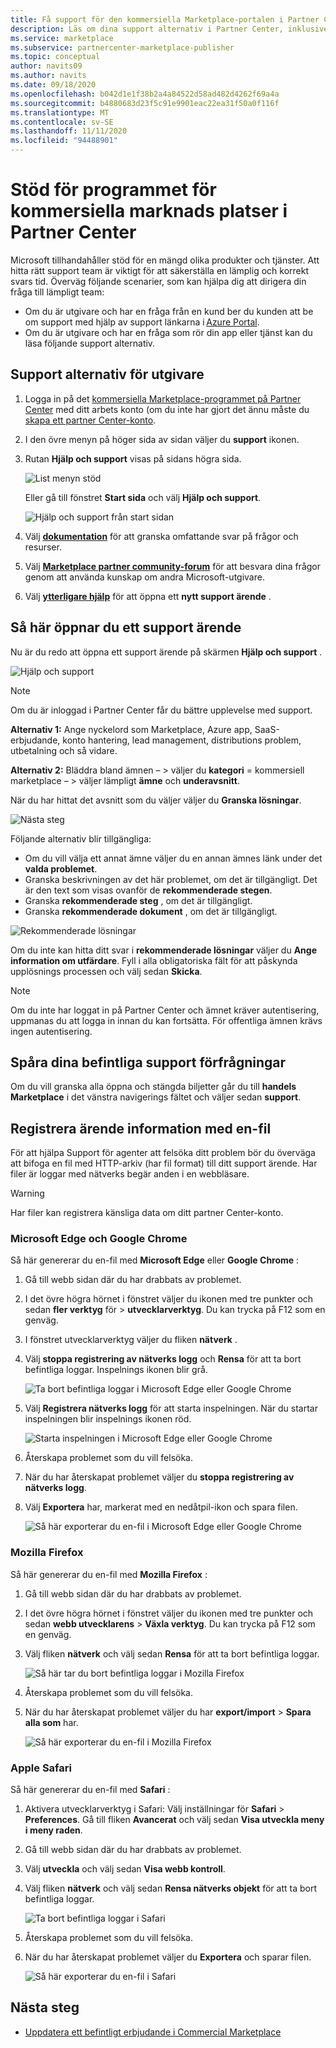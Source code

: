 ```yaml
---
title: Få support för den kommersiella Marketplace-portalen i Partner Center
description: Läs om dina support alternativ i Partner Center, inklusive hur du kan skicka en support förfrågan.
ms.service: marketplace
ms.subservice: partnercenter-marketplace-publisher
ms.topic: conceptual
author: navits09
ms.author: navits
ms.date: 09/18/2020
ms.openlocfilehash: b042d1e1f38b2a4a84522d58ad482d4262f69a4a
ms.sourcegitcommit: b4880683d23f5c91e9901eac22ea31f50a0f116f
ms.translationtype: MT
ms.contentlocale: sv-SE
ms.lasthandoff: 11/11/2020
ms.locfileid: "94488901"
---
```

# <a name="support-for-the-commercial-marketplace-program-in-partner-center"></a>Stöd för programmet för kommersiella marknads platser i Partner Center

Microsoft tillhandahåller stöd för en mängd olika produkter och tjänster. Att hitta rätt support team är viktigt för att säkerställa en lämplig och korrekt svars tid. Överväg följande scenarier, som kan hjälpa dig att dirigera din fråga till lämpligt team:

- Om du är utgivare och har en fråga från en kund ber du kunden att be om support med hjälp av support länkarna i [Azure Portal](https://portal.azure.com/).
- Om du är utgivare och har en fråga som rör din app eller tjänst kan du läsa följande support alternativ.

## <a name="support-options-for-publishers"></a>Support alternativ för utgivare

1. Logga in på det [kommersiella Marketplace-programmet på Partner Center](https://partner.microsoft.com/dashboard/commercial-marketplace/overview) med ditt arbets konto (om du inte har gjort det ännu måste du [skapa ett partner Center-konto](partner-center-portal/create-account.md).

2. I den övre menyn på höger sida av sidan väljer du **support** ikonen.

3. Rutan **Hjälp och support** visas på sidans högra sida.

   ![List menyn stöd](./media/support/commercial-marketplace-support-pane.png)

    Eller gå till fönstret **Start sida** och välj **Hjälp och support**.

   ![Hjälp och support från start sidan](./media/support/homepage-help-support.png)

4. Välj **[dokumentation](../index.yml)** för att granska omfattande svar på frågor och resurser.

5. Välj **[Marketplace partner community-forum](https://www.microsoftpartnercommunity.com/t5/Azure-Marketplace-and-AppSource/bd-p/2222)** för att besvara dina frågor genom att använda kunskap om andra Microsoft-utgivare.

6. Välj **[ytterligare hjälp](https://aka.ms/marketplacepublishersupport)** för att öppna ett **nytt support ärende** .  

## <a name="how-to-open-a-support-ticket"></a>Så här öppnar du ett support ärende

Nu är du redo att öppna ett support ärende på skärmen **Hjälp och support** .

![Hjälp och support](./media/support/help-and-support.png)

>[!Note]
>Om du är inloggad i Partner Center får du bättre upplevelse med support.

**Alternativ 1:** Ange nyckelord som Marketplace, Azure app, SaaS-erbjudande, konto hantering, lead management, distributions problem, utbetalning och så vidare.

**Alternativ 2:** Bläddra bland ämnen – > väljer du **kategori** = kommersiell marketplace – > väljer lämpligt **ämne** och **underavsnitt**.

När du har hittat det avsnitt som du väljer väljer du **Granska lösningar**.

![Nästa steg](./media/support/next-step.png)

Följande alternativ blir tillgängliga:

- Om du vill välja ett annat ämne väljer du en annan ämnes länk under det **valda problemet**.
- Granska beskrivningen av det här problemet, om det är tillgängligt.  Det är den text som visas ovanför de **rekommenderade stegen**.
- Granska **rekommenderade steg** , om det är tillgängligt.
- Granska **rekommenderade dokument** , om det är tillgängligt.

![Rekommenderade lösningar](./media/support/recommended-solutions.png)

Om du inte kan hitta ditt svar i **rekommenderade lösningar** väljer du **Ange information om utfärdare**. Fyll i alla obligatoriska fält för att påskynda upplösnings processen och välj sedan **Skicka**.

>[!Note]
>Om du inte har loggat in på Partner Center och ämnet kräver autentisering, uppmanas du att logga in innan du kan fortsätta.  För offentliga ämnen krävs ingen autentisering.

## <a name="track-your-existing-support-requests"></a>Spåra dina befintliga support förfrågningar

Om du vill granska alla öppna och stängda biljetter går du till **handels Marketplace** i det vänstra navigerings fältet och väljer sedan **support**.

## <a name="record-issue-details-with-a-har-file"></a>Registrera ärende information med en-fil

För att hjälpa Support för agenter att felsöka ditt problem bör du överväga att bifoga en fil med HTTP-arkiv (har fil format) till ditt support ärende. Har filer är loggar med nätverks begär anden i en webbläsare.

> [!WARNING]
> Har filer kan registrera känsliga data om ditt partner Center-konto.

### <a name="microsoft-edge-and-google-chrome"></a>Microsoft Edge och Google Chrome

Så här genererar du en-fil med **Microsoft Edge** eller **Google Chrome** :

1. Gå till webb sidan där du har drabbats av problemet.
2. I det övre högra hörnet i fönstret väljer du ikonen med tre punkter och sedan **fler verktyg** för  >  **utvecklarverktyg**. Du kan trycka på F12 som en genväg.
3. I fönstret utvecklarverktyg väljer du fliken **nätverk** .
4. Välj **stoppa registrering av nätverks logg** och **Rensa** för att ta bort befintliga loggar. Inspelnings ikonen blir grå.

    ![Ta bort befintliga loggar i Microsoft Edge eller Google Chrome](media/support/chromium-stop-clear-session.png)

5. Välj **Registrera nätverks logg** för att starta inspelningen. När du startar inspelningen blir inspelnings ikonen röd.

    ![Starta inspelningen i Microsoft Edge eller Google Chrome](media/support/chromium-start-session.png)

6. Återskapa problemet som du vill felsöka.
7. När du har återskapat problemet väljer du **stoppa registrering av nätverks logg**.
8. Välj **Exportera** har, markerat med en nedåtpil-ikon och spara filen.

    ![Så här exporterar du en-fil i Microsoft Edge eller Google Chrome](media/support/chromium-network-export-har.png)

### <a name="mozilla-firefox"></a>Mozilla Firefox

Så här genererar du en-fil med **Mozilla Firefox** :

1. Gå till webb sidan där du har drabbats av problemet.
1. I det övre högra hörnet i fönstret väljer du ikonen med tre punkter och sedan **webb utvecklarens**  >  **Växla verktyg**. Du kan trycka på F12 som en genväg.
1. Välj fliken **nätverk** och välj sedan **Rensa** för att ta bort befintliga loggar.

    ![Så här tar du bort befintliga loggar i Mozilla Firefox](media/support/firefox-clear-session.png)

1. Återskapa problemet som du vill felsöka.
1. När du har återskapat problemet väljer du har **export/import**  >  **Spara alla som** har.

    ![Så här exporterar du en-fil i Mozilla Firefox](media/support/firefox-network-export-har.png)

### <a name="apple-safari"></a>Apple Safari

Så här genererar du en-fil med **Safari** :

1. Aktivera utvecklarverktyg i Safari: Välj inställningar för **Safari**  >  **Preferences**. Gå till fliken **Avancerat** och välj sedan **Visa utveckla meny i meny raden**.
1. Gå till webb sidan där du har drabbats av problemet.
1. Välj **utveckla** och välj sedan **Visa webb kontroll**.
1. Välj fliken **nätverk** och välj sedan **Rensa nätverks objekt** för att ta bort befintliga loggar.

    ![Ta bort befintliga loggar i Safari](media/support/safari-clear-session.png)

1. Återskapa problemet som du vill felsöka.
1. När du har återskapat problemet väljer du **Exportera** och sparar filen.

    ![Så här exporterar du en-fil i Safari](media/support/safari-network-export-har.png)

## <a name="next-steps"></a>Nästa steg

- [Uppdatera ett befintligt erbjudande i Commercial Marketplace](partner-center-portal/update-existing-offer.md)
